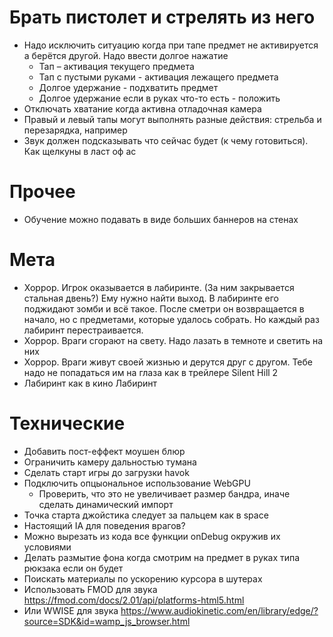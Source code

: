# Брать пистолет и стрелять из него

-   Надо исключить ситуацию когда при тапе предмет не активируется а берётся другой. Надо ввести долгое нажатие
    -   Тап – активация текущего предмета
    -   Тап с пустыми руками - активация лежащего предмета
    -   Долгое удержание - подхватить предмет
    -   Долгое удержание если в руках что-то есть - положить
-   Отключать хватание когда активна отладочная камера
-   Правый и левый тапы могут выполнять разные действия: стрельба и перезарядка, например
-   Звук должен подсказывать что сейчас будет (к чему готовиться). Как щелкуны в ласт оф ас

# Прочее

-   Обучение можно подавать в виде больших баннеров на стенах

# Мета

-   Хоррор. Игрок оказывается в лабиринте. (За ним закрывается стальная двень?) Ему нужно найти выход. В лабиринте его поджидают зомби и всё такое. После сметри он возвращается в начало, но с предметами, которые удалось собрать. Но каждый раз лабиринт перестраивается.
-   Хоррор. Враги сгорают на свету. Надо лазать в темноте и светить на них
-   Хоррор. Враги живут своей жизнью и дерутся друг с другом. Тебе надо не попадаться им на глаза как в трейлере Silent Hill 2
-   Лабиринт как в кино Лабиринт

# Технические

-   Добавить пост-еффект моушен блюр
-   Ограничить камеру дальностью тумана
-   Сделать старт игры до загрузки havok
-   Подключить опцыональное использование WebGPU
    -   Проверить, что это не увеличивает размер бандра, иначе сделать динамический импорт
-   Точка старта джойстика следует за пальцем как в space
-   Настоящий IA для поведения врагов?
-   Можно вырезать из кода все функции onDebug окружив их условиями
-   Делать размытие фона когда смотрим на предмет в руках типа рюкзака если он будет
-   Поискать материалы по ускорению курсора в шутерах
-   Использовать FMOD для звука https://fmod.com/docs/2.01/api/platforms-html5.html
-   Или WWISE для звука https://www.audiokinetic.com/en/library/edge/?source=SDK&id=wamp_js_browser.html
